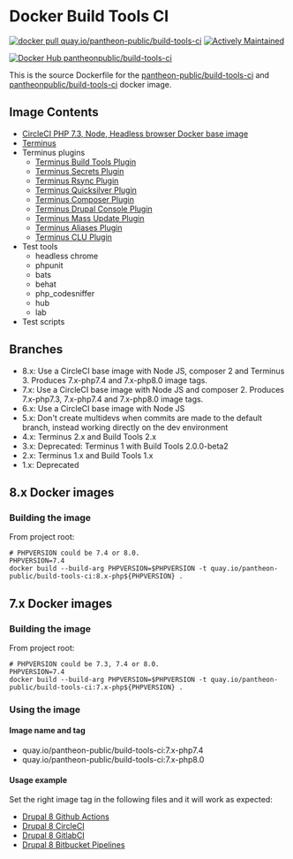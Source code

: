 # Docker Build Tools CI

[![docker pull quay.io/pantheon-public/build-tools-ci](https://img.shields.io/badge/image-quay-blue.svg)](https://quay.io/repository/pantheon-public/build-tools-ci)
[![Actively Maintained](https://img.shields.io/badge/Pantheon-Actively_Maintained-yellow?logo=pantheon&color=FFDC28)](https://pantheon.io/docs/oss-support-levels#actively-maintained)

[![Docker Hub pantheonpublic/build-tools-ci](https://img.shields.io/docker/pulls/pantheonpublic/build-tools-ci)](https://hub.docker.com/repository/docker/pantheonpublic/build-tools-ci)

This is the source Dockerfile for the [pantheon-public/build-tools-ci](https://quay.io/repository/pantheon-public/build-tools-ci) and [pantheonpublic/build-tools-ci](https://hub.docker.com/repository/docker/pantheonpublic/build-tools-ci) docker image.

## Image Contents

- [CircleCI PHP 7.3, Node, Headless browser Docker base image](https://hub.docker.com/r/circleci/php)
- [Terminus](https://github.com/pantheon-systems/terminus)
- Terminus plugins
  - [Terminus Build Tools Plugin](https://github.com/pantheon-systems/terminus-build-tools-plugin)
  - [Terminus Secrets Plugin](https://github.com/pantheon-systems/terminus-secrets-plugin)
  - [Terminus Rsync Plugin](https://github.com/pantheon-systems/terminus-rsync-plugin)
  - [Terminus Quicksilver Plugin](https://github.com/pantheon-systems/terminus-quicksilver-plugin)
  - [Terminus Composer Plugin](https://github.com/pantheon-systems/terminus-composer-plugin)
  - [Terminus Drupal Console Plugin](https://github.com/pantheon-systems/terminus-drupal-console-plugin)
  - [Terminus Mass Update Plugin](https://github.com/pantheon-systems/terminus-mass-update)
  - [Terminus Aliases Plugin](https://github.com/pantheon-systems/terminus-aliases-plugin)
  - [Terminus CLU Plugin](https://github.com/pantheon-systems/terminus-clu-plugin)
- Test tools
  - headless chrome
  - phpunit
  - bats
  - behat
  - php_codesniffer
  - hub
  - lab
- Test scripts

## Branches

- 8.x: Use a CircleCI base image with Node JS, composer 2 and Terminus 3. Produces 7.x-php7.4 and 7.x-php8.0 image tags.
- 7.x: Use a CircleCI base image with Node JS and composer 2. Produces 7.x-php7.3, 7.x-php7.4 and 7.x-php8.0 image tags.
- 6.x: Use a CircleCI base image with Node JS
- 5.x: Don't create multidevs when commits are made to the default branch, instead working directly on the dev environment
- 4.x: Terminus 2.x and Build Tools 2.x
- 3.x: Deprecated: Terminus 1 with Build Tools 2.0.0-beta2
- 2.x: Terminus 1.x and Build Tools 1.x
- 1.x: Deprecated

## 8.x Docker images

### Building the image

From project root:

```
# PHPVERSION could be 7.4 or 8.0.
PHPVERSION=7.4
docker build --build-arg PHPVERSION=$PHPVERSION -t quay.io/pantheon-public/build-tools-ci:8.x-php${PHPVERSION} .
```

## 7.x Docker images

### Building the image

From project root:

```
# PHPVERSION could be 7.3, 7.4 or 8.0.
PHPVERSION=7.4
docker build --build-arg PHPVERSION=$PHPVERSION -t quay.io/pantheon-public/build-tools-ci:7.x-php${PHPVERSION} .
```

### Using the image

#### Image name and tag

- quay.io/pantheon-public/build-tools-ci:7.x-php7.4
- quay.io/pantheon-public/build-tools-ci:7.x-php8.0

#### Usage example

Set the right image tag in the following files and it will work as expected:

- [Drupal 8 Github Actions](https://github.com/pantheon-systems/example-drops-8-composer/blob/master/.ci/.github/workflows/build_deploy_and_test.yml)
- [Drupal 8 CircleCI](https://github.com/pantheon-systems/example-drops-8-composer/blob/master/.circleci/config.yml)
- [Drupal 8 GitlabCI](https://github.com/pantheon-systems/example-drops-8-composer/blob/master/.gitlab-ci.yml)
- [Drupal 8 Bitbucket Pipelines](https://github.com/pantheon-systems/example-drops-8-composer/blob/master/bitbucket-pipelines.yml)